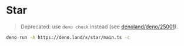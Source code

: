 # Star

> Deprecated: use `deno check` instead (see [denoland/deno/25001](https://github.com/denoland/deno/pull/25001)).

```sh
deno run -A https://deno.land/x/star/main.ts -c
```
